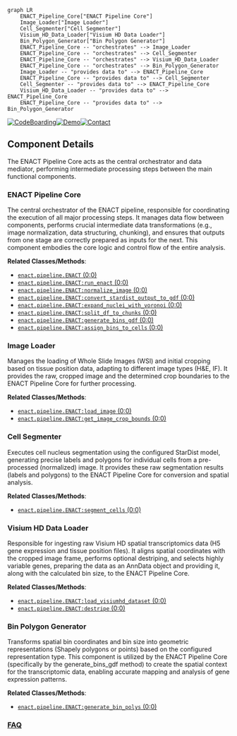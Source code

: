 ```mermaid
graph LR
    ENACT_Pipeline_Core["ENACT Pipeline Core"]
    Image_Loader["Image Loader"]
    Cell_Segmenter["Cell Segmenter"]
    Visium_HD_Data_Loader["Visium HD Data Loader"]
    Bin_Polygon_Generator["Bin Polygon Generator"]
    ENACT_Pipeline_Core -- "orchestrates" --> Image_Loader
    ENACT_Pipeline_Core -- "orchestrates" --> Cell_Segmenter
    ENACT_Pipeline_Core -- "orchestrates" --> Visium_HD_Data_Loader
    ENACT_Pipeline_Core -- "orchestrates" --> Bin_Polygon_Generator
    Image_Loader -- "provides data to" --> ENACT_Pipeline_Core
    ENACT_Pipeline_Core -- "provides data to" --> Cell_Segmenter
    Cell_Segmenter -- "provides data to" --> ENACT_Pipeline_Core
    Visium_HD_Data_Loader -- "provides data to" --> ENACT_Pipeline_Core
    ENACT_Pipeline_Core -- "provides data to" --> Bin_Polygon_Generator
```
[![CodeBoarding](https://img.shields.io/badge/Generated%20by-CodeBoarding-9cf?style=flat-square)](https://github.com/CodeBoarding/CodeBoarding)[![Demo](https://img.shields.io/badge/Try%20our-Demo-blue?style=flat-square)](https://www.codeboarding.org/demo)[![Contact](https://img.shields.io/badge/Contact%20us%20-%20contact@codeboarding.org-lightgrey?style=flat-square)](mailto:contact@codeboarding.org)

## Component Details

The ENACT Pipeline Core acts as the central orchestrator and data mediator, performing intermediate processing steps between the main functional components.

### ENACT Pipeline Core
The central orchestrator of the ENACT pipeline, responsible for coordinating the execution of all major processing steps. It manages data flow between components, performs crucial intermediate data transformations (e.g., image normalization, data structuring, chunking), and ensures that outputs from one stage are correctly prepared as inputs for the next. This component embodies the core logic and control flow of the entire analysis.


**Related Classes/Methods**:

- <a href="https://github.com/Sanofi-Public/enact-pipeline/blob/master/src/enact/pipeline.py#L0-L0" target="_blank" rel="noopener noreferrer">`enact.pipeline.ENACT` (0:0)</a>
- <a href="https://github.com/Sanofi-Public/enact-pipeline/blob/master/src/enact/pipeline.py#L0-L0" target="_blank" rel="noopener noreferrer">`enact.pipeline.ENACT:run_enact` (0:0)</a>
- <a href="https://github.com/Sanofi-Public/enact-pipeline/blob/master/src/enact/pipeline.py#L0-L0" target="_blank" rel="noopener noreferrer">`enact.pipeline.ENACT:normalize_image` (0:0)</a>
- <a href="https://github.com/Sanofi-Public/enact-pipeline/blob/master/src/enact/pipeline.py#L0-L0" target="_blank" rel="noopener noreferrer">`enact.pipeline.ENACT:convert_stardist_output_to_gdf` (0:0)</a>
- <a href="https://github.com/Sanofi-Public/enact-pipeline/blob/master/src/enact/pipeline.py#L0-L0" target="_blank" rel="noopener noreferrer">`enact.pipeline.ENACT:expand_nuclei_with_voronoi` (0:0)</a>
- <a href="https://github.com/Sanofi-Public/enact-pipeline/blob/master/src/enact/pipeline.py#L0-L0" target="_blank" rel="noopener noreferrer">`enact.pipeline.ENACT:split_df_to_chunks` (0:0)</a>
- <a href="https://github.com/Sanofi-Public/enact-pipeline/blob/master/src/enact/pipeline.py#L0-L0" target="_blank" rel="noopener noreferrer">`enact.pipeline.ENACT:generate_bins_gdf` (0:0)</a>
- <a href="https://github.com/Sanofi-Public/enact-pipeline/blob/master/src/enact/pipeline.py#L0-L0" target="_blank" rel="noopener noreferrer">`enact.pipeline.ENACT:assign_bins_to_cells` (0:0)</a>


### Image Loader
Manages the loading of Whole Slide Images (WSI) and initial cropping based on tissue position data, adapting to different image types (H&E, IF). It provides the raw, cropped image and the determined crop boundaries to the ENACT Pipeline Core for further processing.


**Related Classes/Methods**:

- <a href="https://github.com/Sanofi-Public/enact-pipeline/blob/master/src/enact/pipeline.py#L0-L0" target="_blank" rel="noopener noreferrer">`enact.pipeline.ENACT:load_image` (0:0)</a>
- <a href="https://github.com/Sanofi-Public/enact-pipeline/blob/master/src/enact/pipeline.py#L0-L0" target="_blank" rel="noopener noreferrer">`enact.pipeline.ENACT:get_image_crop_bounds` (0:0)</a>


### Cell Segmenter
Executes cell nucleus segmentation using the configured StarDist model, generating precise labels and polygons for individual cells from a pre-processed (normalized) image. It provides these raw segmentation results (labels and polygons) to the ENACT Pipeline Core for conversion and spatial analysis.


**Related Classes/Methods**:

- <a href="https://github.com/Sanofi-Public/enact-pipeline/blob/master/src/enact/pipeline.py#L0-L0" target="_blank" rel="noopener noreferrer">`enact.pipeline.ENACT:segment_cells` (0:0)</a>


### Visium HD Data Loader
Responsible for ingesting raw Visium HD spatial transcriptomics data (H5 gene expression and tissue position files). It aligns spatial coordinates with the cropped image frame, performs optional destriping, and selects highly variable genes, preparing the data as an AnnData object and providing it, along with the calculated bin size, to the ENACT Pipeline Core.


**Related Classes/Methods**:

- <a href="https://github.com/Sanofi-Public/enact-pipeline/blob/master/src/enact/pipeline.py#L0-L0" target="_blank" rel="noopener noreferrer">`enact.pipeline.ENACT:load_visiumhd_dataset` (0:0)</a>
- <a href="https://github.com/Sanofi-Public/enact-pipeline/blob/master/src/enact/pipeline.py#L0-L0" target="_blank" rel="noopener noreferrer">`enact.pipeline.ENACT:destripe` (0:0)</a>


### Bin Polygon Generator
Transforms spatial bin coordinates and bin size into geometric representations (Shapely polygons or points) based on the configured representation type. This component is utilized by the ENACT Pipeline Core (specifically by the generate_bins_gdf method) to create the spatial context for the transcriptomic data, enabling accurate mapping and analysis of gene expression patterns.


**Related Classes/Methods**:

- <a href="https://github.com/Sanofi-Public/enact-pipeline/blob/master/src/enact/pipeline.py#L0-L0" target="_blank" rel="noopener noreferrer">`enact.pipeline.ENACT:generate_bin_polys` (0:0)</a>




### [FAQ](https://github.com/CodeBoarding/GeneratedOnBoardings/tree/main?tab=readme-ov-file#faq)